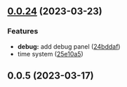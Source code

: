 ## [0.0.24](https://github.com/Unnamed-GameDev-Studio/postapoc/compare/v0.0.5...v0.0.24) (2023-03-23)


### Features

* **debug:** add debug panel ([24bddaf](https://github.com/Unnamed-GameDev-Studio/postapoc/commit/24bddafb6dad3311eb6982222a29b7d9f8fa115a))
* time system ([25e10a5](https://github.com/Unnamed-GameDev-Studio/postapoc/commit/25e10a57792920da81ffd34efa85252f88da5edb))



## 0.0.5 (2023-03-17)



